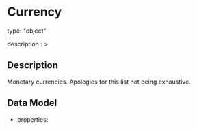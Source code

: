 # Currency
type: "object"
description : >
## Description
Monetary currencies. Apologies for this list not being exhaustive.

## Data Model
  - properties:
